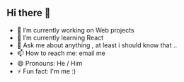 ## Hi there 👋

<!--
**nx7iz/nx7iz** is a ✨ _special_ ✨ repository because its `README.md` (this file) appears on your GitHub profile.

Here are some ideas to get you started:

- 👯 I’m looking to collaborate on ...
- 🤔 I’m looking for help with ...

-->

- 🔭 I’m currently working on Web projects
- 🌱 I’m currently learning React
- 💬 Ask me about anything , at least i should know that ..
- 📫 How to reach me: email me
- 😄 Pronouns: He / Him
- ⚡ Fun fact: I'm me :)

